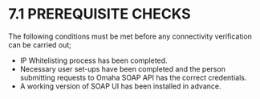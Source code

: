 # **7.1 PREREQUISITE CHECKS**

The following conditions must be met before any connectivity verification can be carried out;

- IP Whitelisting process has been completed.
- Necessary user set-ups have been completed and the person submitting requests to Omaha SOAP API has the correct credentials. 
- A working version of SOAP UI has been installed in advance. 
